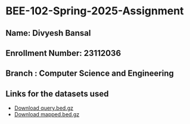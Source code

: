 # BEE-102-Spring-2025-Assignment
## Name: Divyesh Bansal
## Enrollment Number: 23112036
## Branch : Computer Science and Engineering

## Links for the datasets used
- [Download query.bed.gz](https://figshare.com/ndownloader/files/53306780?private_link=727f8d920a1b8415f09a)
- [Download mapped.bed.gz](https://figshare.com/ndownloader/files/49307590?private_link=972ecdfe69d6ce038ca0)
